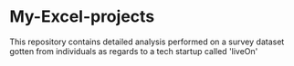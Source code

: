 # My-Excel-projects
This repository contains detailed analysis performed on a survey dataset gotten from individuals as regards to a tech startup called 'liveOn'
